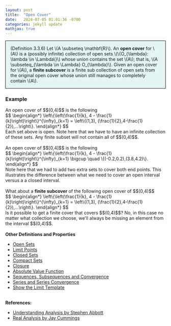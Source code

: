 ```yaml
---
layout: post
title:  "Open Cover"
date:   2024-07-05 01:01:36 -0700
categories: jekyll update
mathjax: true
---
```

<div style="background-color: #E3F4F4; padding: 15px 15px 15px 15px; border:1px solid black;">
  (Definition 3.3.6) Let \(A \subseteq \mathbf{R}\). An <b>open cover</b> for \(A\) is a (possibly infinite) collection of open sets \(\{O_{\lambda}: \lambda \in \Lambda\}\) whose union contains the set \(A\); that is, \(A \subseteq_{\lambda \in \Lambda} O_{\lambda}\). Given an open cover for \(A\), a <b>finite subcover</b> is a finite sub collection of open sets from the original open cover whose union still manages to completely contain \(A\).
</div>
<!------------------------------------------------------------------------------------>
<h3>Example</h3>
An open cover of $$(0,4)$$ is the following
<div>
$$
\begin{align*}
\left\{\left(\frac{1}{k}, 4 - \frac{1}{k}\right)\right\}^{\infty}_{k=1} = \left\{(1,3), (\frac{1}{2},4-\frac{1}{2}),...\right\}.
\end{align*}
$$
</div>
Each set above is open. Note here that we have to have an infinite collection of these sets. Any finite subset will not contain all of $$(0,4)$$.
<br>
<br>
An open cover of $$[0,4]$$ is the following
<div>
$$
\begin{align*}
\left\{\left(\frac{1}{k}, 4 - \frac{1}{k}\right)\right\}^{\infty}_{k=1} \bigcup \quad \{(-0.2,0.2),(3.8,4.2)\}.
\end{align*}
$$
</div>
Note here that we had to add two extra sets to cover both end points. This illustrates the difference between what we need to cover an open interval versus a a closed interval.
<br>
<br>
What about a <b>finite subcover</b> of the following open cover of $$(0,4)$$
<div>
$$
\begin{align*}
\left\{\left(\frac{1}{k}, 4 - \frac{1}{k}\right)\right\}^{\infty}_{k=1} = \left\{(1,3), (\frac{1}{2},4-\frac{1}{2}),...\right\}.
\end{align*}
$$
</div>
Is it possible to get a finite cover that covers $$(0,4)$$? No, in this case no matter what collection we choose, we'll always be missing an element from the interval $$(0,4)$$.
<br>
<br>
<!------------------------------------------------------------------------------------>
<b>Other Definitions and Properties</b>
<ul>
<li><a href="https://strncat.github.io/jekyll/update/2024/06/22/analysis-sets-open.html">Open Sets</a></li>
<li><a href="https://strncat.github.io/jekyll/update/2024/06/24/analysis-sets-limit-points.html">Limit Points</a></li>
<li><a href="https://strncat.github.io/jekyll/update/2024/06/25/analysis-sets-closed.html">Closed Sets</a></li>
<li><a href="https://strncat.github.io/jekyll/update/2024/07/01/analysis-sets-compact.html">Compact Sets</a></li>
<li><a href="https://strncat.github.io/jekyll/update/2024/06/28/analysis-sets-closure.html">Closure</a></li>
<li><a href="https://strncat.github.io/jekyll/update/2024/05/26/analysis-absolute-value-properties.html">Absolute Value Function</a></li>
<li><a href="https://strncat.github.io/jekyll/update/2024/05/21/analysis-seq-definitions.html">Sequences, Subsequences and Convergence</a></li>
<li><a href="https://strncat.github.io/jekyll/update/2024/06/10/analysis-series-definitions.html">Series and Series Convergence</a></li>
<li><a href="https://strncat.github.io/jekyll/update/2024/05/12/analysis-seq-limit-template.html">Show the Limit Template</a></li>
</ul>
<br>
<!------------------------------------------------------------------------------------>
<b>References:</b>
<ul>
<li><a href="https://www.amazon.com/Understanding-Analysis-Undergraduate-Texts-Mathematics/dp/1493927116">Understanding Analysis by Stephen Abbott</a></li>
<li><a href="https://www.amazon.com/Real-Analysis-Long-Form-Mathematics-Textbook/dp/1077254547/ref=sr_1_1?crid=1EKW8X4WRF3FW&dib=eyJ2IjoiMSJ9.8H96S-vpjIYx8lnvl5zYmBZjrj15kH-_m6pXDzkvCRlb8_xXY2IV9Zipu-8_YsxqJiHrDLuij8XqTNG6YHcqFweSzLEDTzu7r77bvENfD54ua0QoORkYqlE9hnHSTU3dlbiibZPSRE1snfOUjy9aIlUB_SwrjPs1Uaqob4D6dbOvu6otEp0euWD7ilhclz0t34D5E6BgakOV_CBH0-CKDhOAg00t6tXLZgtuRmPkIi0j7RBSp9GctSQADqBS0MW77CwckycJtCV79foESEnRKX8Ed_lD4GJp6ygwB2nGowQ.goqwiMcxQF-evF4CmmslF5VSq-jGrHd8P5npLOuVrAo&dib_tag=se&keywords=real+analysis&qid=1720489245&sprefix=real+analysi%2Caps%2C166&sr=8-1">Real Analysis by Jay Cummings</a></li>
</ul>
